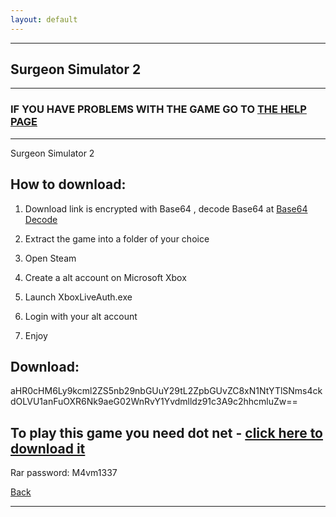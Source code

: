 ```yaml
---
layout: default
---
```


* * *

## Surgeon Simulator 2
* * *

### IF YOU HAVE PROBLEMS WITH THE GAME GO TO [THE HELP PAGE](/games/help.md)

* * *

Surgeon Simulator 2

## How to download:

1. Download link is encrypted with Base64 , decode Base64 at [Base64 Decode](https://www.base64decode.org/)

2. Extract the game into a folder of your choice

3. Open Steam

4. Create a alt account on Microsoft Xbox

5. Launch XboxLiveAuth.exe

6. Login with your alt account

7. Enjoy

## Download:

aHR0cHM6Ly9kcml2ZS5nb29nbGUuY29tL2ZpbGUvZC8xN1NtYTlSNms4ckdOLVU1anFuOXR6Nk9aeG02WnRvY1Yvdmlldz91c3A9c2hhcmluZw==

## To play this game you need dot net - [click here to download it](https://dotnet.microsoft.com/en-us/download/dotnet/thank-you/runtime-desktop-5.0.17-windows-x86-installer)

Rar password: M4vm1337

[Back](https://m4vmcvrk.github.io/)

* * *